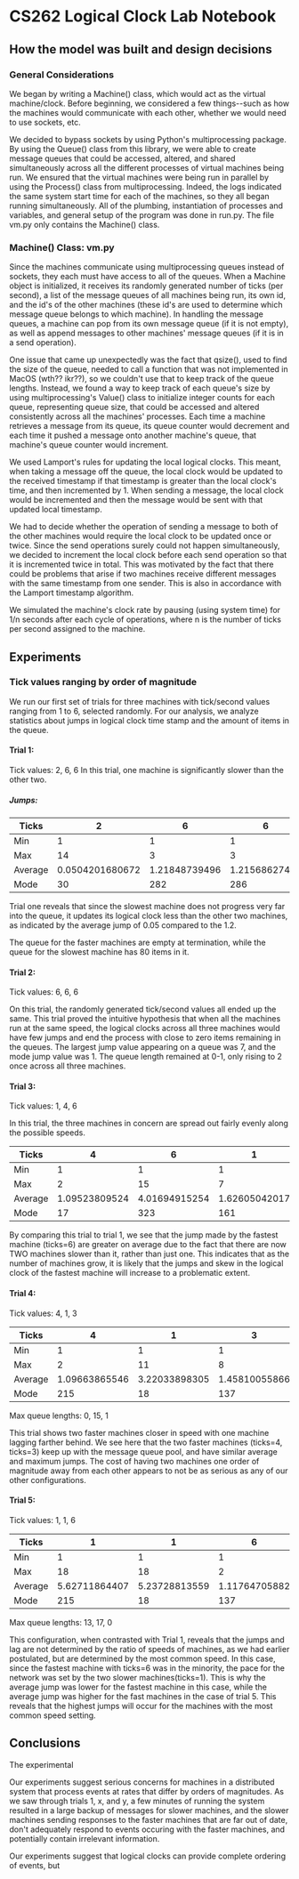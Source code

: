 
# CS262 Logical Clock Lab Notebook
## How the model was built and design decisions
### General Considerations
We began by writing a Machine() class, which would act as the virtual machine/clock. Before beginning, we considered a few things--such as how the machines would communicate with each other, whether we would need to use sockets, etc.

We decided to bypass sockets by using Python's multiprocessing package. By using the Queue() class from this library, we were able to create message queues that could be accessed, altered, and shared simultaneously across all the different processes of virtual machines being run. We ensured that the virtual machines were  being run in parallel by using the Process() class from multiprocessing. Indeed, the logs indicated the same system start time for each of the machines, so they all began running simultaneously. All of the plumbing, instantiation of processes and variables, and general setup of the program was done in run.py. The file vm.py only contains the Machine() class.
### Machine() Class: vm.py
Since the machines communicate using multiprocessing queues instead of sockets, they each must have access to all of the queues. When a Machine object is initialized, it receives its randomly generated number of ticks (per second), a list of the message queues of all machines being run, its own id, and the id's of the other machines (these id's are used to determine which message queue belongs to which machine). In handling the message queues, a machine can pop from its own message queue (if it is not empty), as well as append messages to other machines' message queues (if it is in a send operation).

One issue that came up unexpectedly was the fact that qsize(), used to find the size of the queue, needed to call a function that was not implemented in MacOS (wth?? ikr??), so we couldn't use that to keep track of the queue lengths. Instead, we found a way to keep track of each queue's size by using multiprocessing's Value() class to initialize integer counts for each queue, representing queue size, that could be accessed and altered consistently across all the machines' processes. Each time a machine retrieves a message from its queue, its queue counter would decrement and each time it pushed a message onto another machine's queue, that machine's queue counter would increment.

We used Lamport's rules for updating the local logical clocks. This meant, when taking a message off the queue, the local clock would be updated to the received timestamp if that timestamp is greater than the local clock's time, and then incremented by 1. When sending a message, the local clock would be incremented and then the message would be sent with that updated local timestamp.

We had to decide whether the operation of sending a message to both of the other machines would require the local clock to be updated once or twice. Since the send operations surely could not happen simultaneously, we decided to increment the local clock before each send operation so that it is incremented twice in total. This was motivated by the fact that there could be problems that arise if two machines receive different messages with the same timestamp from one sender. This is also in accordance with the Lamport timestamp algorithm.

We simulated the machine's clock rate by pausing (using system time) for 1/n seconds after each cycle of operations, where n is the number of ticks per second assigned to the machine.


## Experiments

### Tick values ranging by order of magnitude

We run our first set of trials for three machines with tick/second values ranging from 1 to 6, selected randomly. For our analysis, we analyze statistics about jumps in logical clock time stamp and the amount of items in the queue.

#### Trial 1:
Tick values: 2, 6, 6
In this trial, one machine is significantly slower than the other two.
##### Jumps:
| Ticks   | 2               | 6             | 6             |
|---------|-----------------|---------------|---------------|
| Min     | 1               | 1             | 1             |
| Max     | 14              | 3             | 3             |
| Average | 0.0504201680672 | 1.21848739496 | 1.21568627451 |
| Mode    | 30              | 282           | 286           |

Trial one reveals that since the slowest machine does not progress very far into the queue, it updates its logical clock less than the other two machines, as indicated by the average jump of 0.05 compared to the 1.2.

The queue for the faster machines are empty at termination, while the queue for the slowest machine has 80 items in it.

#### Trial 2:
Tick values: 6, 6, 6

On this trial, the randomly generated tick/second values all ended up the same. This trial proved the intuitive hypothesis that when all the machines run at the same speed, the logical clocks across all three machines would have few jumps and end the process with close to zero items remaining in the queues. The largest jump value appearing on a queue was 7, and the mode jump value was 1. The queue length remained at 0-1, only rising to 2 once across all three machines.

#### Trial 3:
Tick values: 1, 4, 6

In this trial, the three machines in concern are spread out fairly evenly along the possible speeds.

| Ticks   | 4               | 6             | 1             |
|---------|-----------------|---------------|---------------|
| Min     | 1               | 1             | 1             |
| Max     | 2               | 15            | 7             |
| Average | 1.09523809524   | 4.01694915254 | 1.62605042017 |
| Mode    | 17              | 323           | 161           |

By comparing this trial to trial 1, we see that the jump made by the fastest machine (ticks=6) are greater on average due to the fact that there are now TWO machines slower than it, rather than just one. This indicates that as the number of machines grow, it is likely that the jumps and skew in the logical clock of the fastest machine will increase to a problematic extent.

#### Trial 4:
Tick values: 4, 1, 3

| Ticks   | 4               | 1             | 3             |
|---------|-----------------|---------------|---------------|
| Min     | 1               | 1             | 1             |
| Max     | 2               | 11            | 8             |
| Average | 1.09663865546   | 3.22033898305 | 1.45810055866 |
| Mode    | 215             | 18            | 137           |


Max queue lengths: 0, 15, 1

This trial shows two faster machines closer in speed with one machine lagging farther behind. We see here that the two faster machines (ticks=4, ticks=3) keep up with the message queue pool, and have similar average and maximum jumps. The cost of having two machines one order of magnitude away from each other appears to not be as serious as any of our other configurations.

#### Trial 5:
Tick values: 1, 1, 6

| Ticks   | 1               | 1             | 6             |
|---------|-----------------|---------------|---------------|
| Min     | 1               | 1             | 1             |
| Max     | 18              | 18            | 2             |
| Average | 5.62711864407   | 5.23728813559 | 1.11764705882 |
| Mode    | 215             | 18            | 137           |

Max queue lengths: 13, 17, 0

This configuration, when contrasted with Trial 1, reveals that the jumps and lag are not determined by the ratio of speeds of machines, as we had earlier postulated, but are determined by the most common speed. In this case, since the fastest machine with ticks=6 was in the minority, the pace for the network was set by the two slower machines(ticks=1). This is why the average jump was lower for the fastest machine in this case, while the average jump was higher for the fast machines in the case of trial 5. This reveals that the highest jumps will occur for the machines with the most common speed setting.


## Conclusions

The experimental

Our experiments suggest serious concerns for machines in a distributed system that process events at rates that differ by orders of magnitudes. As we saw through trials 1, x, and y, a few minutes of running the system resulted in a large backup of messages for slower machines, and the slower machines sending responses to the faster machines that are far out of date, don't adequately respond to events occuring with the faster machines, and potentially contain irrelevant information.

Our experiments suggest that logical clocks can provide complete ordering of events, but
